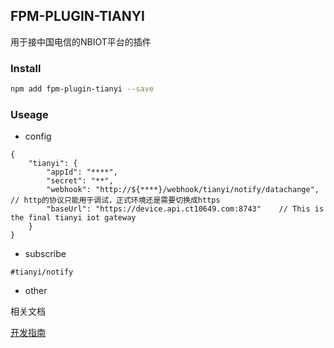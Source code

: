## FPM-PLUGIN-TIANYI
用于接中国电信的NBIOT平台的插件

### Install
```bash
npm add fpm-plugin-tianyi --save
```

### Useage

- config
```
{
    "tianyi": {
        "appId": "****",
        "secret": "**",
        "webhook": "http://${****}/webhook/tianyi/notify/datachange",    // http的协议只能用于调试，正式环境还是需要切换成https
        "baseUrl": "https://device.api.ct10649.com:8743"    // This is the final tianyi iot gateway
    }
}
```

- subscribe

`#tianyi/notify`

- other

相关文档

[开发指南](https://180.101.147.208:8093/assets/docCenter/helpcenter/helpPortal/Portal/helpcenter.html?manualName=UserGuide_CMCC&docSite=CMCC&page=gettingStarted&lang=zh)